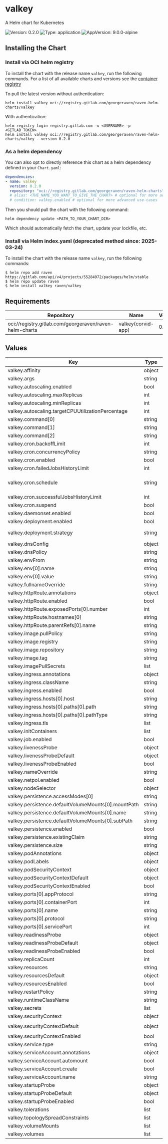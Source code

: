 # valkey

A Helm chart for Kubernetes

![Version: 0.2.0](https://img.shields.io/badge/Version-0.2.0-informational?style=flat-square) ![Type: application](https://img.shields.io/badge/Type-application-informational?style=flat-square) ![AppVersion: 9.0.0-alpine](https://img.shields.io/badge/AppVersion-9.0.0--alpine-informational?style=flat-square)

## Installing the Chart

### Install via OCI helm registry

To install the chart with the release name `valkey`, run the following commands.
For a list of all available charts and versions see the [container registry](https://gitlab.com/GeorgeRaven/raven-helm-charts/container_registry)

To pull the latest version without authentication:

```console
helm install valkey oci://registry.gitlab.com/georgeraven/raven-helm-charts/valkey
```

With authentication:

```console
helm registry login registry.gitlab.com -u <USERNAME> -p <GITLAB_TOKEN>
helm install valkey oci://registry.gitlab.com/georgeraven/raven-helm-charts/valkey --version 0.2.0
```

### As a helm dependency

You can also opt to directly reference this chart as a helm dependency defined in your `Chart.yaml`:

```yaml
dependencies:
- name: valkey
  version: 0.2.0
  repository: "oci://registry.gitlab.com/georgeraven/raven-helm-charts"
  # alias: <THE_NAME_YOU_WANT_TO_GIVE_THE_CHART> # optional for more advanced use-cases
  # condition: valkey.enabled # optional for more advanced use-cases
```

Then you should pull the chart with the following command:

```console
helm dependency update <PATH_TO_YOUR_CHART_DIR>
```

Which should automatically fetch the chart, update your lockfile, etc.

### Install via Helm index.yaml (deprecated method since: 2025-03-24)

To install the chart with the release name `valkey`, run the following commands:

```console
$ helm repo add raven https://gitlab.com/api/v4/projects/55284972/packages/helm/stable
$ helm repo update raven
$ helm install valkey raven/valkey
```

## Requirements

| Repository | Name | Version |
|------------|------|---------|
| oci://registry.gitlab.com/georgeraven/raven-helm-charts | valkey(corvid-app) | 0.12.0 |

## Values

| Key | Type | Default | Description |
|-----|------|---------|-------------|
| valkey.affinity | object | `{}` |  |
| valkey.args | string | `nil` |  |
| valkey.autoscaling.enabled | bool | `false` |  |
| valkey.autoscaling.maxReplicas | int | `3` |  |
| valkey.autoscaling.minReplicas | int | `1` |  |
| valkey.autoscaling.targetCPUUtilizationPercentage | int | `80` |  |
| valkey.command[0] | string | `"/bin/sh"` |  |
| valkey.command[1] | string | `"-c"` |  |
| valkey.command[2] | string | `"valkey-server --port ${PORT}\n"` |  |
| valkey.cron.backoffLimit | int | `3` |  |
| valkey.cron.concurrencyPolicy | string | `"Allow"` |  |
| valkey.cron.enabled | bool | `false` | enable or disable cronjob |
| valkey.cron.failedJobsHistoryLimit | int | `1` |  |
| valkey.cron.schedule | string | `"@midnight"` | schedule for cronjob using Cron syntax https://kubernetes.io/docs/concepts/workloads/controllers/cron-jobs/#schedule-syntax |
| valkey.cron.successfulJobsHistoryLimit | int | `1` |  |
| valkey.cron.suspend | bool | `false` | cronjob will not trigger on schedule but can be manually triggered |
| valkey.daemonset.enabled | bool | `false` |  |
| valkey.deployment.enabled | bool | `true` |  |
| valkey.deployment.strategy | string | `""` | rollout strategy `Recreate` or `RollingUpdate` this chart defaults to Recreate only if we detect a single replica with a volume |
| valkey.dnsConfig | object | `{}` |  |
| valkey.dnsPolicy | string | `""` |  |
| valkey.envFrom | string | `nil` |  |
| valkey.env[0].name | string | `"PORT"` |  |
| valkey.env[0].value | string | `"6379"` |  |
| valkey.fullnameOverride | string | `""` |  |
| valkey.httpRoute.annotations | object | `{}` |  |
| valkey.httpRoute.enabled | bool | `false` |  |
| valkey.httpRoute.exposedPorts[0].number | int | `80` |  |
| valkey.httpRoute.hostnames[0] | string | `"valkey.org.example"` |  |
| valkey.httpRoute.parentRefs[0].name | string | `"my-gateway"` |  |
| valkey.image.pullPolicy | string | `"IfNotPresent"` |  |
| valkey.image.registry | string | `"ghcr.io"` |  |
| valkey.image.repository | string | `"valkey-io/valkey"` |  |
| valkey.image.tag | string | `"9.0.0-alpine"` |  |
| valkey.imagePullSecrets | list | `[]` |  |
| valkey.ingress.annotations | object | `{}` |  |
| valkey.ingress.className | string | `""` |  |
| valkey.ingress.enabled | bool | `false` |  |
| valkey.ingress.hosts[0].host | string | `"valkey.org.example"` |  |
| valkey.ingress.hosts[0].paths[0].path | string | `"/"` |  |
| valkey.ingress.hosts[0].paths[0].pathType | string | `"ImplementationSpecific"` |  |
| valkey.ingress.tls | list | `[]` |  |
| valkey.initContainers | list | `[]` |  |
| valkey.job.enabled | bool | `false` |  |
| valkey.livenessProbe | object | `{"exec":{"command":["sh","-c","valkey-cli ping\n"]}}` | raw liveness probe overrides for user |
| valkey.livenessProbeDefault | object | `{"exec":{"command":["sh","-c","valkey-cli ping\n"]}}` | default liveness probe if not specified by user |
| valkey.livenessProbeEnabled | bool | `true` | enable or disable liveness probe entirely |
| valkey.nameOverride | string | `""` |  |
| valkey.netpol.enabled | bool | `true` |  |
| valkey.nodeSelector | object | `{}` |  |
| valkey.persistence.accessModes[0] | string | `"ReadWriteOnce"` |  |
| valkey.persistence.defaultVolumeMounts[0].mountPath | string | `"/data/"` |  |
| valkey.persistence.defaultVolumeMounts[0].name | string | `"data"` |  |
| valkey.persistence.defaultVolumeMounts[0].subPath | string | `"data"` |  |
| valkey.persistence.enabled | bool | `false` |  |
| valkey.persistence.existingClaim | string | `""` |  |
| valkey.persistence.size | string | `"8Gi"` |  |
| valkey.podAnnotations | object | `{}` |  |
| valkey.podLabels | object | `{}` |  |
| valkey.podSecurityContext | object | `{}` | podSecurityContext for consumer overrides |
| valkey.podSecurityContextDefault | object | `{"fsGroup":1000}` | default podSecurityContext if none specified |
| valkey.podSecurityContextEnabled | bool | `true` | enable or disable podSecurityContext entirely |
| valkey.ports[0].appProtocol | string | `"redis"` |  |
| valkey.ports[0].containerPort | int | `6379` |  |
| valkey.ports[0].name | string | `"redis"` |  |
| valkey.ports[0].protocol | string | `"TCP"` |  |
| valkey.ports[0].servicePort | int | `6379` |  |
| valkey.readinessProbe | object | `{"exec":{"command":["sh","-c","valkey-cli ping\n"]}}` | raw readiness probe overrides for user |
| valkey.readinessProbeDefault | object | `{"exec":{"command":["sh","-c","valkey-cli ping\n"]}}` | default readiness probe if not specified by user |
| valkey.readinessProbeEnabled | bool | `true` | enable or disable readiness probe entirely |
| valkey.replicaCount | int | `1` |  |
| valkey.resources | string | `nil` | raw resources block overrides for user |
| valkey.resourcesDefault | object | `{"limits":{"memory":"128Mi"},"requests":{"cpu":"100m"}}` | default resources if not specified by user |
| valkey.resourcesEnabled | bool | `true` | enable or disable resources entirely |
| valkey.restartPolicy | string | `"Always"` |  |
| valkey.runtimeClassName | string | `nil` |  |
| valkey.secrets | list | `[]` |  |
| valkey.securityContext | object | `{}` | securityContext for consumer overrides |
| valkey.securityContextDefault | object | `{"allowPrivilegeEscalation":false,"capabilities":{"drop":["ALL"]},"readOnlyRootFilesystem":true,"runAsGroup":1000,"runAsNonRoot":true,"runAsUser":1000}` | default securityContext if none specified |
| valkey.securityContextEnabled | bool | `true` | enable or disable securityContext entirely |
| valkey.service.type | string | `"ClusterIP"` |  |
| valkey.serviceAccount.annotations | object | `{}` |  |
| valkey.serviceAccount.automount | bool | `true` |  |
| valkey.serviceAccount.create | bool | `true` |  |
| valkey.serviceAccount.name | string | `""` |  |
| valkey.startupProbe | object | `{"exec":{"command":["sh","-c","valkey-cli ping\n"]}}` | raw startup probe overrides for user |
| valkey.startupProbeDefault | object | `{"exec":{"command":["sh","-c","valkey-cli ping\n"]}}` | default startup probe if not specified by user |
| valkey.startupProbeEnabled | bool | `true` | enable or disable startup probe entirely |
| valkey.tolerations | list | `[]` |  |
| valkey.topologySpreadConstraints | list | `[]` |  |
| valkey.volumeMounts | list | `[]` |  |
| valkey.volumes | list | `[]` |  |

